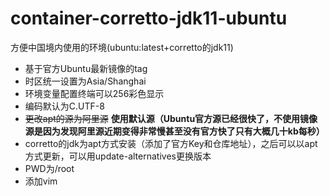 # container-corretto-jdk11-ubuntu
  方便中国境内使用的环境(ubuntu:latest+corretto的jdk11)

- 基于官方Ubuntu最新镜像的tag
- 时区统一设置为Asia/Shanghai
- 环境变量配置终端可以256彩色显示
- 编码默认为C.UTF-8
- ~~更改apt的源为阿里源~~ **使用默认源（Ubuntu官方源已经很快了，不使用镜像源是因为发现阿里源近期变得非常慢甚至没有官方快了只有大概几十kb每秒）**
- corretto的jdk为apt方式安装（添加了官方Key和仓库地址），之后可以以apt方式更新，可以用update-alternatives更换版本
- PWD为/root
- 添加vim
